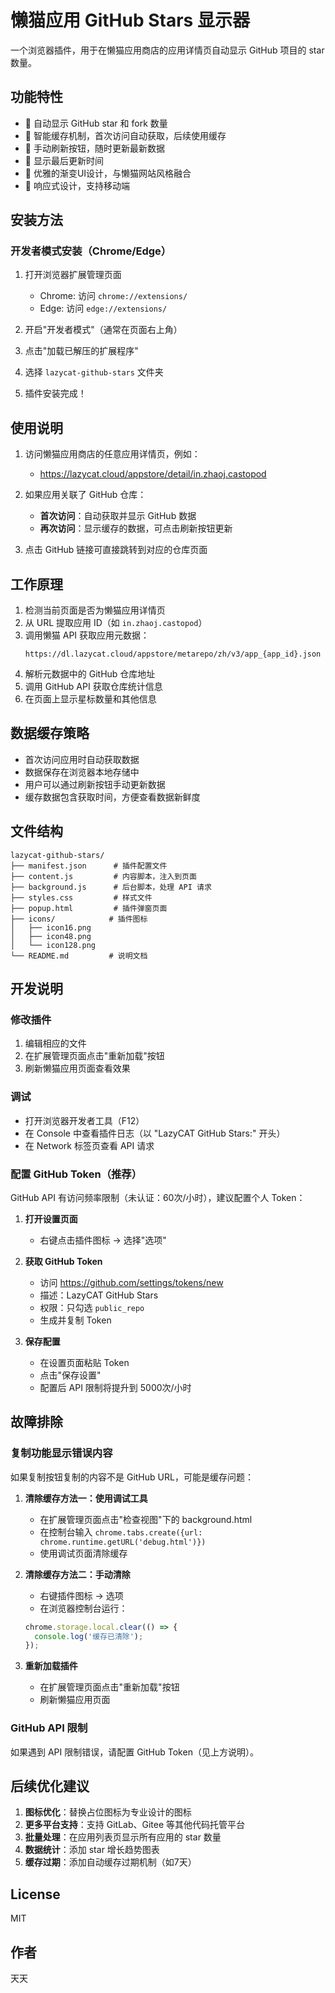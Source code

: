 # 懒猫应用 GitHub Stars 显示器

一个浏览器插件，用于在懒猫应用商店的应用详情页自动显示 GitHub 项目的 star 数量。

## 功能特性

- 🌟 自动显示 GitHub star 和 fork 数量
- 💾 智能缓存机制，首次访问自动获取，后续使用缓存
- 🔄 手动刷新按钮，随时更新最新数据
- 📅 显示最后更新时间
- 🎨 优雅的渐变UI设计，与懒猫网站风格融合
- 📱 响应式设计，支持移动端

## 安装方法

### 开发者模式安装（Chrome/Edge）

1. 打开浏览器扩展管理页面
   - Chrome: 访问 `chrome://extensions/`
   - Edge: 访问 `edge://extensions/`

2. 开启"开发者模式"（通常在页面右上角）

3. 点击"加载已解压的扩展程序"

4. 选择 `lazycat-github-stars` 文件夹

5. 插件安装完成！

## 使用说明

1. 访问懒猫应用商店的任意应用详情页，例如：
   - https://lazycat.cloud/appstore/detail/in.zhaoj.castopod

2. 如果应用关联了 GitHub 仓库：
   - **首次访问**：自动获取并显示 GitHub 数据
   - **再次访问**：显示缓存的数据，可点击刷新按钮更新

3. 点击 GitHub 链接可直接跳转到对应的仓库页面

## 工作原理

1. 检测当前页面是否为懒猫应用详情页
2. 从 URL 提取应用 ID（如 `in.zhaoj.castopod`）
3. 调用懒猫 API 获取应用元数据：
   ```
   https://dl.lazycat.cloud/appstore/metarepo/zh/v3/app_{app_id}.json
   ```
4. 解析元数据中的 GitHub 仓库地址
5. 调用 GitHub API 获取仓库统计信息
6. 在页面上显示星标数量和其他信息

## 数据缓存策略

- 首次访问应用时自动获取数据
- 数据保存在浏览器本地存储中
- 用户可以通过刷新按钮手动更新数据
- 缓存数据包含获取时间，方便查看数据新鲜度

## 文件结构

```
lazycat-github-stars/
├── manifest.json      # 插件配置文件
├── content.js         # 内容脚本，注入到页面
├── background.js      # 后台脚本，处理 API 请求
├── styles.css         # 样式文件
├── popup.html         # 插件弹窗页面
├── icons/            # 插件图标
│   ├── icon16.png
│   ├── icon48.png
│   └── icon128.png
└── README.md         # 说明文档
```

## 开发说明

### 修改插件

1. 编辑相应的文件
2. 在扩展管理页面点击"重新加载"按钮
3. 刷新懒猫应用页面查看效果

### 调试

- 打开浏览器开发者工具（F12）
- 在 Console 中查看插件日志（以 "LazyCAT GitHub Stars:" 开头）
- 在 Network 标签页查看 API 请求

### 配置 GitHub Token（推荐）

GitHub API 有访问频率限制（未认证：60次/小时），建议配置个人 Token：

1. **打开设置页面**
   - 右键点击插件图标 → 选择"选项"

2. **获取 GitHub Token**
   - 访问 https://github.com/settings/tokens/new
   - 描述：LazyCAT GitHub Stars
   - 权限：只勾选 `public_repo`
   - 生成并复制 Token

3. **保存配置**
   - 在设置页面粘贴 Token
   - 点击"保存设置"
   - 配置后 API 限制将提升到 5000次/小时

## 故障排除

### 复制功能显示错误内容

如果复制按钮复制的内容不是 GitHub URL，可能是缓存问题：

1. **清除缓存方法一：使用调试工具**
   - 在扩展管理页面点击"检查视图"下的 background.html
   - 在控制台输入 `chrome.tabs.create({url: chrome.runtime.getURL('debug.html')})`
   - 使用调试页面清除缓存

2. **清除缓存方法二：手动清除**
   - 右键插件图标 → 选项
   - 在浏览器控制台运行：
   ```javascript
   chrome.storage.local.clear(() => {
     console.log('缓存已清除');
   });
   ```

3. **重新加载插件**
   - 在扩展管理页面点击"重新加载"按钮
   - 刷新懒猫应用页面

### GitHub API 限制

如果遇到 API 限制错误，请配置 GitHub Token（见上方说明）。

## 后续优化建议

1. **图标优化**：替换占位图标为专业设计的图标
2. **更多平台支持**：支持 GitLab、Gitee 等其他代码托管平台
3. **批量处理**：在应用列表页显示所有应用的 star 数量
4. **数据统计**：添加 star 增长趋势图表
5. **缓存过期**：添加自动缓存过期机制（如7天）

## License

MIT

## 作者

天天